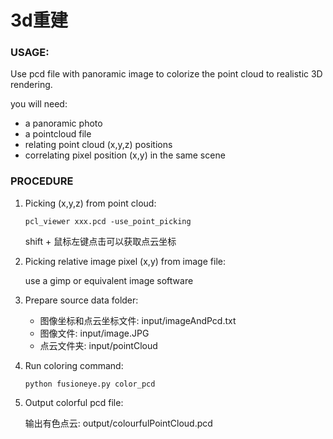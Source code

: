 # 3d重建

### USAGE:
 
Use pcd file with panoramic image to colorize the point cloud to realistic 3D rendering. 

you will need: 
* a panoramic photo
* a pointcloud file
* relating point cloud (x,y,z) positions
* correlating pixel position (x,y) in the same scene

### PROCEDURE

1. Picking (x,y,z) from point cloud:

    ``` pcl_viewer xxx.pcd -use_point_picking ```

    shift + 鼠标左键点击可以获取点云坐标

2. Picking relative image pixel (x,y) from image file:

    use a gimp or equivalent image software

3. Prepare source data folder:

    * 图像坐标和点云坐标文件: input/imageAndPcd.txt
    * 图像文件: input/image.JPG
    * 点云文件夹: input/pointCloud

4. Run coloring command: 

    ``` python fusioneye.py color_pcd ```
    
5. Output colorful pcd file:

    输出有色点云: output/colourfulPointCloud.pcd
